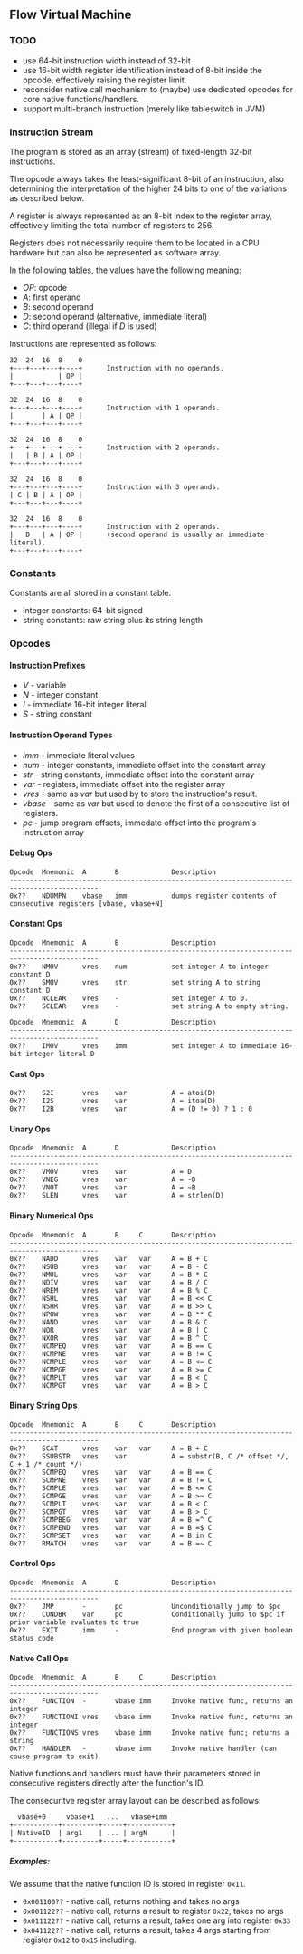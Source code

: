## Flow Virtual Machine

### TODO

- use 64-bit instruction width instead of 32-bit
- use 16-bit width register identification instead of 8-bit inside the opcode, effectively raising the register limit.
- reconsider native call mechanism to (maybe) use dedicated opcodes for core native functions/handlers.
- support multi-branch instruction (merely like tableswitch in JVM)

### Instruction Stream

The program is stored as an array (stream) of fixed-length 32-bit instructions.

The opcode always takes the least-significant 8-bit of an instruction, also determining the
interpretation of the higher 24 bits to one of the variations as described below.

A register is always represented as an 8-bit index to the register array, effectively limiting
the total number of registers to 256.

Registers does not necessarily require them to be located in a CPU hardware
but can also be represented as software array.

In the following tables, the values have the following meaning:

- *OP*: opcode
- *A*: first operand
- *B*: second operand
- *D*: second operand (alternative, immediate literal)
- *C*: third operand (illegal if *D* is used)

Instructions are represented as follows:

    32  24  16  8    0
    +---+---+---+----+      Instruction with no operands.
    |           | OP |
    +---+---+---+----+

    32  24  16  8    0
    +---+---+---+----+      Instruction with 1 operands.
    |       | A | OP |
    +---+---+---+----+

    32  24  16  8    0
    +---+---+---+----+      Instruction with 2 operands.
    |   | B | A | OP |
    +---+---+---+----+

    32  24  16  8    0
    +---+---+---+----+      Instruction with 3 operands.
    | C | B | A | OP |
    +---+---+---+----+

    32  24  16  8    0
    +---+---+---+----+      Instruction with 2 operands.
    |   D   | A | OP |      (second operand is usually an immediate literal).
    +---+---+---+----+

### Constants

Constants are all stored in a constant table.

- integer constants: 64-bit signed
- string constants: raw string plus its string length

### Opcodes

#### Instruction Prefixes

 - *V* - variable
 - *N* - integer constant
 - *I* - immediate 16-bit integer literal
 - *S* - string constant

#### Instruction Operand Types

- *imm* - immediate literal values
- *num* - integer constants, immediate offset into the constant array
- *str* - string constants, immediate offset into the constant array
- *var* - registers, immediate offset into the register array
- *vres* - same as *var* but used by to store the instruction's result.
- *vbase* -  same as *var* but used to denote the first of a consecutive list of registers.
- *pc* - jump program offsets, immedate offset into the program's instruction array

#### Debug Ops

    Opcode  Mnemonic  A       B             Description
    --------------------------------------------------------------------------------------------
    0x??    NDUMPN    vbase   imm           dumps register contents of consecutive registers [vbase, vbase+N]

#### Constant Ops

    Opcode  Mnemonic  A       B             Description
    --------------------------------------------------------------------------------------------
    0x??    NMOV      vres    num           set integer A to integer constant D
    0x??    SMOV      vres    str           set string A to string constant D
    0x??    NCLEAR    vres    -             set integer A to 0.
    0x??    SCLEAR    vres    -             set string A to empty string.

    Opcode  Mnemonic  A       D             Description
    --------------------------------------------------------------------------------------------
    0x??    IMOV      vres    imm           set integer A to immediate 16-bit integer literal D

#### Cast Ops

    0x??    S2I       vres    var           A = atoi(D)
    0x??    I2S       vres    var           A = itoa(D)
    0x??    I2B       vres    var           A = (D != 0) ? 1 : 0

#### Unary Ops

    Opcode  Mnemonic  A       D             Description
    --------------------------------------------------------------------------------------------
    0x??    VMOV      vres    var           A = D
    0x??    VNEG      vres    var           A = -D
    0x??    VNOT      vres    var           A = ~B
    0x??    SLEN      vres    var           A = strlen(D)

#### Binary Numerical Ops

    Opcode  Mnemonic  A       B     C       Description
    --------------------------------------------------------------------------------------------
    0x??    NADD      vres    var   var     A = B + C
    0x??    NSUB      vres    var   var     A = B - C
    0x??    NMUL      vres    var   var     A = B * C
    0x??    NDIV      vres    var   var     A = B / C
    0x??    NREM      vres    var   var     A = B % C
    0x??    NSHL      vres    var   var     A = B << C
    0x??    NSHR      vres    var   var     A = B >> C
    0x??    NPOW      vres    var   var     A = B ** C
    0x??    NAND      vres    var   var     A = B & C
    0x??    NOR       vres    var   var     A = B | C
    0x??    NXOR      vres    var   var     A = B ^ C
    0x??    NCMPEQ    vres    var   var     A = B == C
    0x??    NCMPNE    vres    var   var     A = B != C
    0x??    NCMPLE    vres    var   var     A = B <= C
    0x??    NCMPGE    vres    var   var     A = B >= C
    0x??    NCMPLT    vres    var   var     A = B < C
    0x??    NCMPGT    vres    var   var     A = B > C

#### Binary String Ops

    Opcode  Mnemonic  A       B     C       Description
    --------------------------------------------------------------------------------------------
    0x??    SCAT      vres    var   var     A = B + C
    0x??    SSUBSTR   vres    var           A = substr(B, C /* offset */, C + 1 /* count */)
    0x??    SCMPEQ    vres    var   var     A = B == C
    0x??    SCMPNE    vres    var   var     A = B != C
    0x??    SCMPLE    vres    var   var     A = B <= C
    0x??    SCMPGE    vres    var   var     A = B >= C
    0x??    SCMPLT    vres    var   var     A = B < C
    0x??    SCMPGT    vres    var   var     A = B > C
    0x??    SCMPBEG   vres    var   var     A = B =^ C
    0x??    SCMPEND   vres    var   var     A = B =$ C
    0x??    SCMPSET   vres    var   var     A = B in C
    0x??    RMATCH    vres    var   var     A = B =~ C

#### Control Ops

    Opcode  Mnemonic  A       D             Description
    --------------------------------------------------------------------------------------------
    0x??    JMP       -       pc            Unconditionally jump to $pc
    0x??    CONDBR    var     pc            Conditionally jump to $pc if prior variable evaluates to true
    0x??    EXIT      imm     -             End program with given boolean status code

#### Native Call Ops

    Opcode  Mnemonic  A       B     C       Description
    --------------------------------------------------------------------------------------------
    0x??    FUNCTION  -       vbase imm     Invoke native func, returns an integer
    0x??    FUNCTIONI vres    vbase imm     Invoke native func, returns an integer
    0x??    FUNCTIONS vres    vbase imm     Invoke native func; returns a string
    0x??    HANDLER   -       vbase imm     Invoke native handler (can cause program to exit)

Native functions and handlers must have their parameters stored in consecutive registers directly after
the function's ID.

The consecuritve register array layout can be described as follows:

      vbase+0     vbase+1   ...   vbase+imm
    +-----------+---------+-----+-----------+
    | NativeID  | arg1    | ... | argN      |
    +-----------+---------+-----+-----------+

##### Examples:

We assume that the native function ID is stored in register `0x11`.

- `0x001100??` - native call, returns nothing and takes no args
- `0x001122??` - native call, returns a result to register `0x22`, takes no args
- `0x011122??` - native call, returns a result, takes one arg into register `0x33`
- `0x041122??` - native call, returns a result, takes 4 args starting from register `0x12` to `0x15` including.

